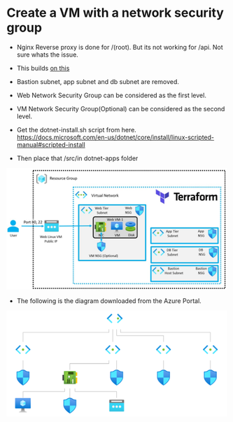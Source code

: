 # Create a VM with a network security group

- Nginx Reverse proxy is done for /(root). But its not working for /api. Not sure whats the issue.

- This builds [on this](https://github.com/AvtsVivek/AzureWithTerraformAdvanced/tree/main/iac/2101100-vnet-vm-nsg)

- Bastion subnet, app subnet and db subnet are removed.

- Web Network Security Group can be considered as the first level.

- VM Network Security Group(Optional) can be considered as the second level.

- Get the dotnet-install.sh script from here. https://docs.microsoft.com/en-us/dotnet/core/install/linux-scripted-manual#scripted-install

- Then place that /src/in dotnet-apps folder




![The layout](./Images/Layout.jpg)

- The following is the diagram downloaded from the Azure Portal.

![The Diagram](./Images/topology.svg)

